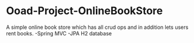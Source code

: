 # Ooad-Project-OnlineBookStore
A simple online book store which has all crud ops and in addition lets users rent books. 
-Spring MVC
-JPA H2 database
